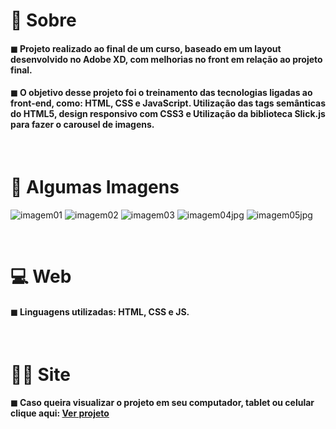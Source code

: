 # 📌 Sobre

#### <p>◼ Projeto realizado ao final de um curso, baseado em um layout desenvolvido no Adobe XD, com melhorias no front em relação ao projeto final.</p>

#### <p>◼ O objetivo desse projeto foi o treinamento das tecnologias ligadas ao front-end, como: HTML, CSS e JavaScript. Utilização das tags semânticas do HTML5, design responsivo com CSS3 e Utilização da biblioteca Slick.js para fazer o carousel de imagens.</p>

<br>

# 📍 Algumas Imagens
![imagem01](https://user-images.githubusercontent.com/64800211/142291666-da773f56-60c9-41fb-88fe-a0f28656b102.jpg)
![imagem02](https://user-images.githubusercontent.com/64800211/142291713-96011e70-5254-42f5-a07f-930c3b51f62c.jpg)
![imagem03](https://user-images.githubusercontent.com/64800211/142291716-238c0fb7-c256-42a2-8967-665331c192f4.jpg)
![imagem04jpg](https://user-images.githubusercontent.com/64800211/142291718-19030062-76e1-4fda-bd73-42fbf3b48b02.jpg)
![imagem05jpg](https://user-images.githubusercontent.com/64800211/142291720-fe4ffe39-6bee-4900-848b-5498e31caf3e.jpg)

<br>

# 💻 Web
#### ◼ Linguagens utilizadas: HTML, CSS e JS.

<br>

# 👨‍💻 Site
#### ◼ Caso queira visualizar o projeto em seu computador, tablet ou celular clique aqui: <a href="https://torrico-agencia-bold.netlify.app">Ver projeto</a>
